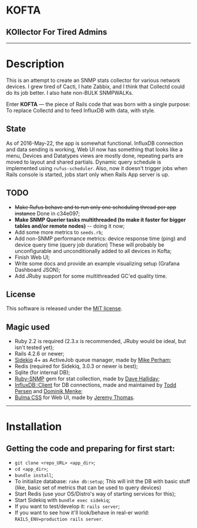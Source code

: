 # KOFTA
## KOllector For Tired Admins

---

# Description
This is an attempt to create an SNMP stats collector for various network devices.
I grew tired of Cacti, I hate Zabbix, and I think that Collectd could do its job
better. I also hate non-BULK SNMPWALKs.

Enter **KOFTA** — the piece of Rails code that was born with a single purpose: To
replace Collectd and to feed InfluxDB with data, with style.

## State
As of 2016-May-22, the app is somewhat functional. InfluxDB connection and data sending is working, Web UI now has something that looks like a menu, Devices and Datatypes views are mostly done, repeating parts are moved to layout and shared partials. Dynamic query schedule is implemented using `rufus-scheduler`. Also, now it doesn't trigger jobs when Rails console is started, jobs start only when Rails App server is up.

## TODO
* ~~Make Rufus behave and to run only one scheduling thread per app instance~~ Done in c34e097;
* **Make SNMP Querier tasks multithreaded (to make it faster for bigger tables and/or remote nodes)** -- doing it now;
* Add some more metrics to `seeds.rb`;
* Add non-SNMP performance metrics: device response time (ping) and device query time (query job duration)
   These will probably be unconfigurable and unconditionally added to all devices in Kofta;
* Finish Web UI;
* Write some docs and provide an example visualizing setup (Grafana Dashboard JSON);
* Add JRuby support for some multithreaded GC'ed quality time.

## License
This software is released under the [MIT license](https://opensource.org/licenses/MIT).

## Magic used
* Ruby 2.2 is required (2.3.x is recommended, JRuby would be ideal, but isn't tested yet);
* Rails 4.2.6 or newer;
* [Sidekiq](https://github.com/mperham/sidekiq) 4+ as ActiveJob queue manager, made by [Mike Perham](https://github.com/mperham);
* Redis (required for Sidekiq, 3.0.3 or newer is best);
* Sqlite (for internal DB);
* [Ruby-SNMP](https://github.com/hallidave/ruby-snmp) gem for stat collection, made by [Dave Halliday](https://github.com/hallidave);
* [InfluxDB::Client](https://github.com/influxdata/influxdb-ruby) for DB connections, made and maintained by [Todd Persen](https://github.com/toddboom) and [Dominik Menke](https://github.com/dmke);
* [Bulma CSS](http://bulma.io/) for Web UI, made by [Jeremy Thomas](https://github.com/jgthms).

---

# Installation
## Getting the code and preparing for first start:
* `git clone <repo_URL> <app_dir>`;
* `cd <app_dir>`;
* `bundle install`;
* To initialize database: `rake db:setup`;
   This will init the DB with basic stuff (like, basic set of metrics that can be used to query devices)
* Start Redis (use your OS/Distro's way of starting services for this);
* Start Sidekiq with `bundle exec sidekiq`;
* If you want to test/develop it: `rails server`;
* If you want to see how it'll look/behave in real-er world: `RAILS_ENV=production rails server`.
